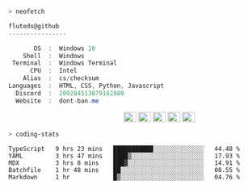 ```zsh
> neofetch
```

<!--align="left" src="https://github.com/fluteds.png" alt="logo.png" width="200"/>-->

```csharp
fluteds@github
----------------

       OS  :  Windows 10
    Shell  :  Windows
 Terminal  :  Windows Terminal
      CPU  :  Intel
    Alias  :  cs/checksum
Languages  :  HTML, CSS, Python, Javascript
  Discord  :  209284513879162880
  Website  :  dont-ban.me
```

<p align="left">
  &nbsp; &nbsp; &nbsp; &nbsp; &nbsp;&nbsp; &nbsp; &nbsp; &nbsp; &nbsp;&nbsp; &nbsp; &nbsp; &nbsp; &nbsp; &nbsp; &nbsp; &nbsp; &nbsp; &nbsp; &nbsp;&nbsp; &nbsp; &nbsp; &nbsp; &nbsp;&nbsp; &nbsp; &nbsp; &nbsp; &nbsp;
  <img alt="#474342" src="https://via.placeholder.com/15/ADBAC7/000000?text=+" width="25" height="20" />
  <img alt="#fbedf6" src="https://via.placeholder.com/15/6CB6FF/000000?text=+" width="25" height="20" />
  <img alt="#c9594d" src="https://via.placeholder.com/15/F47067/000000?text=+" width="25" height="20" />
  <img alt="#f8b9b2" src="https://via.placeholder.com/15/DCBDFB/000000?text=+" width="25" height="20" />
  <img alt="#f8b9b2" src="https://via.placeholder.com/15/57ab5a/000000?text=+" width="25" height="20" />
</p>

```zsh
> coding-stats
```

<!--START_SECTION:waka-->
```text
TypeScript   9 hrs 23 mins   ███████████░░░░░░░░░░░░░░   44.48 % 
YAML         3 hrs 47 mins   ████▒░░░░░░░░░░░░░░░░░░░░   17.93 % 
MDX          3 hrs 8 mins    ███▓░░░░░░░░░░░░░░░░░░░░░   14.91 % 
Batchfile    1 hr 48 mins    ██░░░░░░░░░░░░░░░░░░░░░░░   08.55 % 
Markdown     1 hr            █▒░░░░░░░░░░░░░░░░░░░░░░░   04.76 % 
```
<!--END_SECTION:waka-->
